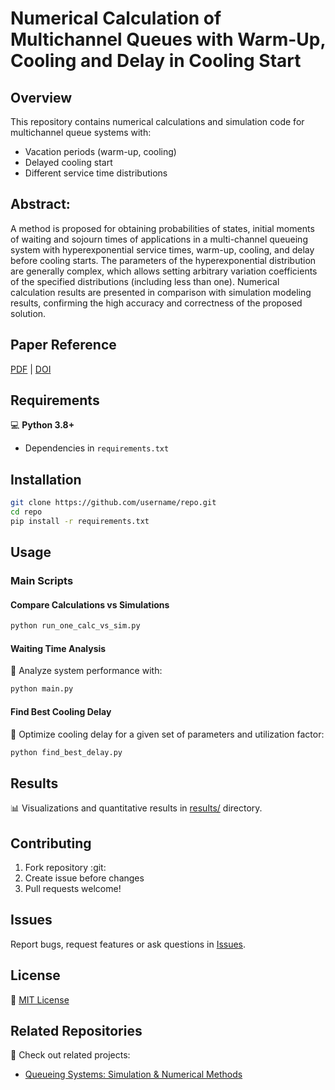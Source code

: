 # Numerical Calculation of Multichannel Queues with Warm-Up, Cooling and Delay in Cooling Start

## Overview
This repository contains numerical calculations and simulation code for multichannel queue systems with:
- Vacation periods (warm-up, cooling)
- Delayed cooling start
- Different service time distributions

## Abstract: 

A method is proposed for obtaining probabilities of states, initial moments of waiting and sojourn times of applications in a multi-channel queueing system with hyperexponential service times, warm-up, cooling, and delay before cooling starts. The parameters of the hyperexponential distribution are generally complex, which allows setting arbitrary variation coefficients of the specified distributions (including less than one). Numerical calculation results are presented in comparison with simulation modeling results, confirming the high accuracy and correctness of the proposed solution. 

## Paper Reference

[PDF](https://doi.org/10.25791/aviakosmos.1.2025.1456) | [DOI](https://doi.org/10.25791/aviakosmos.1.2025.1456)


## Requirements
:computer: **Python 3.8+**
- Dependencies in `requirements.txt`

## Installation
```bash
git clone https://github.com/username/repo.git
cd repo
pip install -r requirements.txt
```

## Usage

### Main Scripts

#### Compare Calculations vs Simulations
```bash
python run_one_calc_vs_sim.py 
```

#### Waiting Time Analysis
🚀 Analyze system performance with:
```bash
python main.py 
```

#### Find Best Cooling Delay
🥇 Optimize cooling delay for a given set of parameters and utilization factor:
```bash
python find_best_delay.py 
```

## Results

📊 Visualizations and quantitative results in [results/](results/) directory.

## Contributing

1. Fork repository :git:
2. Create issue before changes
3. Pull requests welcome!

## Issues

Report bugs, request features or ask questions in [Issues](https://github.com/xabarov/queue_with_vacations/issues).

## License

:page_facing_up: [MIT License](LICENSE)

## Related Repositories

:link: Check out related projects:
- [Queueing Systems: Simulation & Numerical Methods](https://github.com/xabarov/most-queue)